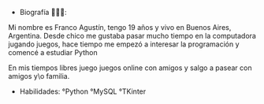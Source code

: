 - Biografía 🙋🏽‍♂️:

Mi nombre es Franco Agustín, tengo 19 años y vivo en Buenos Aires, Argentina. 
Desde chico me gustaba pasar mucho tiempo en la computadora jugando juegos,
hace tiempo me empezó a interesar la programación y comencé a estudiar Python

En mis tiempos libres juego juegos online con amigos y salgo a pasear con amigos y\o familia.

- Habilidades:
°Python
°MySQL
°TKinter
